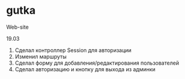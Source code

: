 # gutka
Web-site

19.03 
1. Сделал контроллер Session для авторизации
2. Изменил маршруты
3. Сделал форму для добавления/редактирования пользователей
4. Сделал авторизацию и кнопку для выхода из админки